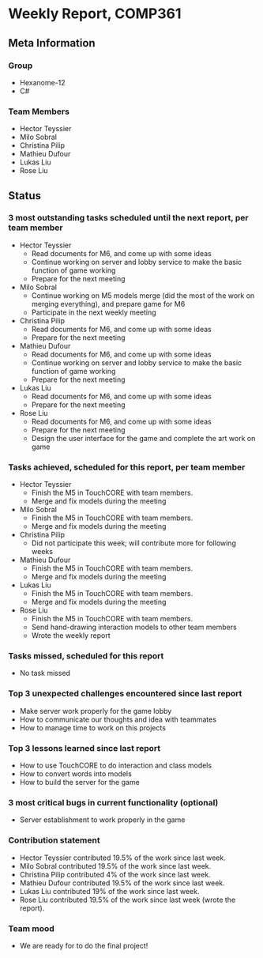 # Weekly Report, COMP361

## Meta Information

### Group

 * Hexanome-12
 * C#

### Team Members
 * Hector Teyssier
 * Milo Sobral
 * Christina Pilip
 * Mathieu Dufour
 * Lukas Liu
 * Rose Liu

## Status

### 3 most outstanding tasks scheduled until the next report, per team member

* Hector Teyssier
  * Read documents for M6, and come up with some ideas
  * Continue working on server and lobby service to make the basic function of game working
  * Prepare for the next meeting
* Milo Sobral
  * Continue working on M5 models merge (did the most of the work on merging everything), and prepare game for M6
  * Participate in the next weekly meeting
* Christina Pilip
  * Read documents for M6, and come up with some ideas
  * Prepare for the next meeting
* Mathieu Dufour
  * Read documents for M6, and come up with some ideas
  * Continue working on server and lobby service to make the basic function of game working
  * Prepare for the next meeting
* Lukas Liu
  * Read documents for M6, and come up with some ideas
  * Prepare for the next meeting
* Rose Liu
  * Read documents for M6, and come up with some ideas
  * Prepare for the next meeting
  * Design the user interface for the game and complete the art work on game

### Tasks achieved, scheduled for this report, per team member

* Hector Teyssier
  * Finish the M5 in TouchCORE with team members.
  * Merge and fix models during the meeting
* Milo Sobral
  * Finish the M5 in TouchCORE with team members.
  * Merge and fix models during the meeting
* Christina Pilip
  * Did not participate this week; will contribute more for following weeks
* Mathieu Dufour
  * Finish the M5 in TouchCORE with team members.
  * Merge and fix models during the meeting
* Lukas Liu
  * Finish the M5 in TouchCORE with team members.
  * Merge and fix models during the meeting
* Rose Liu
  * Finish the M5 in TouchCORE with team members.
  * Send hand-drawing interaction models to other team members
  * Wrote the weekly report

### Tasks missed, scheduled for this report
 * No task missed

### Top 3 unexpected challenges encountered since last report
 * Make server work properly for the game lobby
 * How to communicate our thoughts and idea with teammates
 * How to manage time to work on this projects
### Top 3 lessons learned since last report
 * How to use TouchCORE to do interaction and class models
 * How to convert words into models
 * How to build the server for the game

### 3 most critical bugs in current functionality (optional)
 * Server establishment to work properly in the game

### Contribution statement

 * Hector Teyssier contributed 19.5% of the work since last week.
 * Milo Sobral contributed 19.5% of the work since last week.
 * Christina Pilip contributed 4% of the work since last week.
 * Mathieu Dufour contributed 19.5% of the work since last week.
 * Lukas Liu contributed 19% of the work since last week.
 * Rose Liu contributed 19.5% of the work since last week (wrote the report).

### Team mood
 * We are ready for to do the final project!
